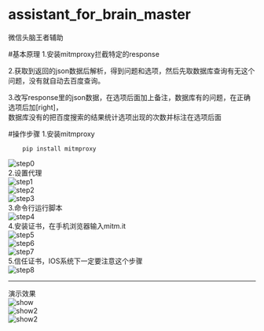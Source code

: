 # assistant_for_brain_master
微信头脑王者辅助

#基本原理
1.安装mitmproxy拦截特定的response<br>

2.获取到返回的json数据后解析，得到问题和选项，然后先取数据库查询有无这个问题，没有就自动去百度查询。

3.改写response里的json数据，在选项后面加上备注，数据库有的问题，在正确选项后加[right]，<br>
    数据库没有的把百度搜索的结果统计选项出现的次数并标注在选项后面

#操作步骤
1.安装mitmproxy<br>
~~~
    pip install mitmproxy
~~~
![step0](https://github.com/saury2013/assistant_for_brain_master/blob/master/imgs/step0.png)<br>
2.设置代理<br>
![step1](https://github.com/saury2013/assistant_for_brain_master/blob/master/imgs/step1.png)<br>
![step2](https://github.com/saury2013/assistant_for_brain_master/blob/master/imgs/step2.png)<br>
![step3](https://github.com/saury2013/assistant_for_brain_master/blob/master/imgs/step3.png)<br>
3.命令行运行脚本<br>
![step4](https://github.com/saury2013/assistant_for_brain_master/blob/master/imgs/step4.png)<br>
4.安装证书，在手机浏览器输入mitm.it<br>
![step5](https://github.com/saury2013/assistant_for_brain_master/blob/master/imgs/step5.png)<br>
![step6](https://github.com/saury2013/assistant_for_brain_master/blob/master/imgs/step6.png)<br>
![step7](https://github.com/saury2013/assistant_for_brain_master/blob/master/imgs/step7.png)<br>
5.信任证书，IOS系统下一定要注意这个步骤<br>
![step8](https://github.com/saury2013/assistant_for_brain_master/blob/master/imgs/step8.png)<br>
***
演示效果<br>
![show](https://github.com/saury2013/assistant_for_brain_master/blob/master/imgs/show.png)<br>
![show2](https://github.com/saury2013/assistant_for_brain_master/blob/master/imgs/show2.png)<br>
![show2](https://github.com/saury2013/assistant_for_brain_master.git/imgs/show2.png)<br>
